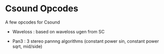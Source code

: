 # Csound Opcodes

A few opcodes for Csound

* Waveloss : based on waveloss ugen from SC

* Pan3 : 3 stereo pannng algorithms (constant power sin, constant power sqrt, mid/side)